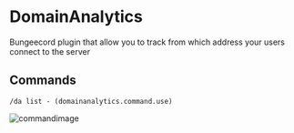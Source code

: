 # DomainAnalytics

Bungeecord plugin that allow you to track from which address your users connect to the server

## Commands
```
/da list - (domainanalytics.command.use)
```

![commandimage](https://i.imgur.com/6Bx1yLO.png)
